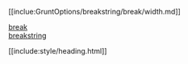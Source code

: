 [[inclue:GruntOptions/breakstring/break/width.md]]

[break](../)  
[breakstring](../../)

[[include:style/heading.html]]